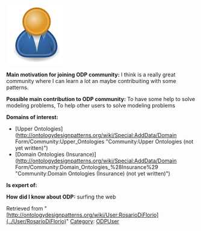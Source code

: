 [![Image:ODPUser.png](../images/a/a6/ODPUser.png)](../Image/ODPUser.png "Image:ODPUser.png")




  





__Main motivation for joining ODP community:__ I think is a really great community where I can learn a lot an maybe contribuiting with some patterns.


__Possible main contribution to ODP community:__ To have some help to solve modeling problems, To help other users to solve modeling problems


__Domains of interest:__



* [Upper Ontologies](http://ontologydesignpatterns.org/wiki/Special:AddData/Domain Form/Community:Upper_Ontologies "Community:Upper Ontologies (not yet written)")
* [Domain Ontologies (Insurance)](http://ontologydesignpatterns.org/wiki/Special:AddData/Domain Form/Community:Domain_Ontologies_%28Insurance%29 "Community:Domain Ontologies (Insurance) (not yet written)")


__Is expert of:__


  

__How did I know about ODP:__ surfing the web






Retrieved from "[http://ontologydesignpatterns.org/wiki/User:RosarioDiFlorio](../User/RosarioDiFlorio)"
 [Category](http://ontologydesignpatterns.org/wiki/Special:Categories "Special:Categories"): [ODPUser](../Category/ODPUser "Category:ODPUser")